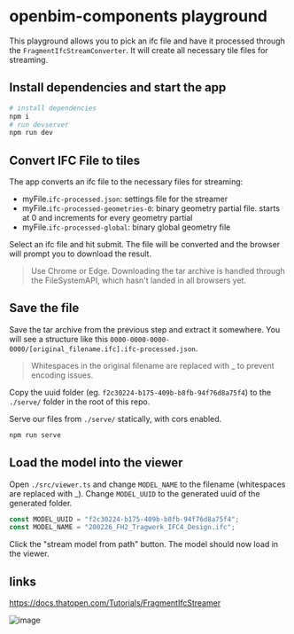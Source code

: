 # openbim-components playground

This playground allows you to pick an ifc file and have it processed through the `FragmentIfcStreamConverter`. It will create all necessary tile files for streaming.

## Install dependencies and start the app

```bash
# install dependencies
npm i
# run devserver
npm run dev
```

## Convert IFC File to tiles

The app converts an ifc file to the necessary files for streaming:

- myFile.`ifc-processed.json`: settings file for the streamer
- myFile.`ifc-processed-geometries-0`: binary geometry partial file. starts at 0 and increments for every geometry partial
- myFile.`ifc-processed-global`: binary global geometry file

Select an ifc file and hit submit. The file will be converted and the browser will prompt you to download the result.

> Use Chrome or Edge. Downloading the tar archive is handled through the FileSystemAPI, which hasn't landed in all browsers yet.

## Save the file

Save the tar archive from the previous step and extract it somewhere.
You will see a structure like this `0000-0000-0000-0000/[original_filename.ifc].ifc-processed.json`.

> Whitespaces in the original filename are replaced with _ to prevent encoding issues.

Copy the uuid folder (eg. `f2c30224-b175-409b-b8fb-94f76d8a75f4`) to the `./serve/` folder in the root of this repo.

Serve our files from `./serve/` statically, with cors enabled.

```bash
npm run serve
```

## Load the model into the viewer

Open `./src/viewer.ts` and change `MODEL_NAME` to the filename (whitespaces are replaced with _). Change `MODEL_UUID` to the generated uuid of the generated folder.

```ts
const MODEL_UUID = "f2c30224-b175-409b-b8fb-94f76d8a75f4";
const MODEL_NAME = "200226_FH2_Tragwerk_IFC4_Design.ifc";
```

Click the "stream model from path" button. The model should now load in the viewer.

## links

https://docs.thatopen.com/Tutorials/FragmentIfcStreamer

![image](https://github.com/kitsunekyo/openbim-ifc-playground/assets/8297816/d1fc7a01-938b-449d-9b2a-902cee3bd761)

